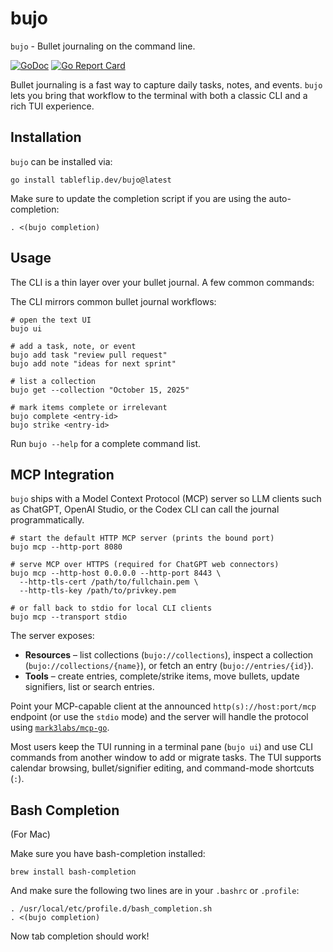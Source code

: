 # bujo

`bujo` - Bullet journaling on the command line.

[![GoDoc](https://godoc.org/tableflip.dev/bujo?status.svg)](https://godoc.org/tableflip.dev/bujo)
[![Go Report Card](https://goreportcard.com/badge/n3wscott/bujo)](https://goreportcard.com/report/n3wscott/bujo)

Bullet journaling is a fast way to capture daily tasks, notes, and events. `bujo`
lets you bring that workflow to the terminal with both a classic CLI and a rich
TUI experience.

## Installation

`bujo` can be installed via:

```shell
go install tableflip.dev/bujo@latest
```

  Make sure to update the completion script if you are using the auto-completion:
  ```shell
  . <(bujo completion)
  ```

## Usage
The CLI is a thin layer over your bullet journal. A few common commands:

The CLI mirrors common bullet journal workflows:

```shell
# open the text UI
bujo ui

# add a task, note, or event
bujo add task "review pull request"
bujo add note "ideas for next sprint"

# list a collection
bujo get --collection "October 15, 2025"

# mark items complete or irrelevant
bujo complete <entry-id>
bujo strike <entry-id>
```

Run `bujo --help` for a complete command list.

## MCP Integration

`bujo` ships with a Model Context Protocol (MCP) server so LLM clients such as ChatGPT, OpenAI Studio, or the Codex CLI can call the journal programmatically.

```shell
# start the default HTTP MCP server (prints the bound port)
bujo mcp --http-port 8080

# serve MCP over HTTPS (required for ChatGPT web connectors)
bujo mcp --http-host 0.0.0.0 --http-port 8443 \
  --http-tls-cert /path/to/fullchain.pem \
  --http-tls-key /path/to/privkey.pem

# or fall back to stdio for local CLI clients
bujo mcp --transport stdio
```

The server exposes:

- **Resources** – list collections (`bujo://collections`), inspect a collection (`bujo://collections/{name}`), or fetch an entry (`bujo://entries/{id}`).
- **Tools** – create entries, complete/strike items, move bullets, update signifiers, list or search entries.

Point your MCP-capable client at the announced `http(s)://host:port/mcp` endpoint (or use the `stdio` mode) and the server will handle the protocol using [`mark3labs/mcp-go`](https://github.com/mark3labs/mcp-go).

Most users keep the TUI running in a terminal pane (`bujo ui`) and use CLI commands from another window to add or migrate tasks. The TUI supports calendar browsing, bullet/signifier editing, and command-mode shortcuts (`:`).

## Bash Completion

(For Mac)

Make sure you have bash-completion installed:

```shell
brew install bash-completion
```

And make sure the following two lines are in your `.bashrc` or `.profile`:

```text
. /usr/local/etc/profile.d/bash_completion.sh
. <(bujo completion)
```

Now tab completion should work!
